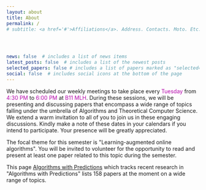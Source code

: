 ```yaml
---
layout: about
title: About
permalink: /
# subtitle: <a href='#'>Affiliations</a>. Address. Contacts. Moto. Etc.


  

news: false  # includes a list of news items
latest_posts: false  # includes a list of the newest posts
selected_papers: false # includes a list of papers marked as "selected={true}"
social: false  # includes social icons at the bottom of the page
---
```


We have scheduled our weekly meetings to take place every <span style='color:#B509AC'>Tuesday</span> from <span style='color:#B509AC'>4:30 PM</span> to <span style='color:#B509AC'>6:00 PM</span> at <span style='color:#B509AC'>B11 MLH</span>. During these sessions, we will be presenting and discussing papers that encompass a wide range of topics falling under the umbrella of Algorithms and Theoretical Computer Science. We extend a warm invitation to all of you to join us in these engaging discussions. Kindly make a note of these dates in your calendars if you intend to participate. Your presence will be greatly appreciated.

The focal theme for this semester is "Learning-augmented online algorithms". You will be invited to volunteer for the opportunity to read and present at least one paper related to this topic during the semester.

This page [Algorithms with Predictions](https://algorithms-with-predictions.github.io/) which tracks recent research in "Algorithms with Predictions" lists 158 papers at the moment on a wide range of topics. 


